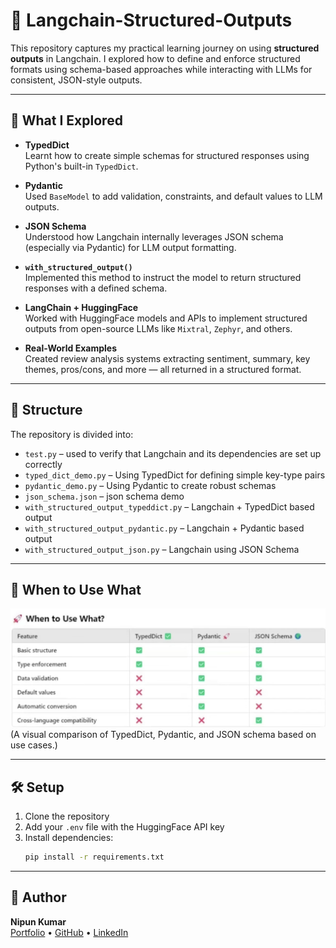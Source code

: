 # 🔎 Langchain-Structured-Outputs

This repository captures my practical learning journey on using **structured outputs** in Langchain. I explored how to define and enforce structured formats using schema-based approaches while interacting with LLMs for consistent, JSON-style outputs.

---

## 🚀 What I Explored

- **TypedDict**  
  Learnt how to create simple schemas for structured responses using Python's built-in `TypedDict`.

- **Pydantic**  
  Used `BaseModel` to add validation, constraints, and default values to LLM outputs.

- **JSON Schema**  
  Understood how Langchain internally leverages JSON schema (especially via Pydantic) for LLM output formatting.

- **`with_structured_output()`**  
  Implemented this method to instruct the model to return structured responses with a defined schema.

- **LangChain + HuggingFace**  
  Worked with HuggingFace models and APIs to implement structured outputs from open-source LLMs like `Mixtral`, `Zephyr`, and others.

- **Real-World Examples**  
  Created review analysis systems extracting sentiment, summary, key themes, pros/cons, and more — all returned in a structured format.

---

## 🧱 Structure

The repository is divided into:

- `test.py` – used to verify that Langchain and its dependencies are set up correctly
- `typed_dict_demo.py` – Using TypedDict for defining simple key-type pairs
- `pydantic_demo.py` – Using Pydantic to create robust schemas
- `json_schema.json` – json schema demo
- `with_structured_output_typeddict.py` – Langchain + TypedDict based output
- `with_structured_output_pydantic.py` – Langchain + Pydantic based output
- `with_structured_output_json.py` – Langchain using JSON Schema 

---

## 📌 When to Use What

![When to Use What](when_to_use_what.png) 
(A visual comparison of TypedDict, Pydantic, and JSON schema based on use cases.)

---

## 🛠 Setup

1. Clone the repository  
2. Add your `.env` file with the HuggingFace API key  
3. Install dependencies:
   ```bash
   pip install -r requirements.txt

---

## 🤝 Author

**Nipun Kumar**  
[Portfolio](https://nipun.framer.website/) • [GitHub](https://github.com/nipunraj96) • [LinkedIn](https://www.linkedin.com/in/nipunkumar01)